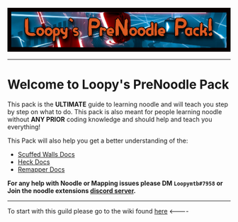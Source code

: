 ![](Images/LoopyP.jpg)
___

# Welcome to Loopy's PreNoodle Pack
This pack is the __ULTIMATE__ guide to learning noodle and will teach you step by step on what to do. This pack is also meant for people learning noodle without __ANY PRIOR__ coding knowledge and should help and teach you everything!


This Pack will also help you get a better understanding of the:

* [Scuffed Walls Docs](https://github.com/thelightdesigner/ScuffedWalls/blob/main/Functions.md)
* [Heck Docs](https://github.com/Aeroluna/Heck/wiki)
* [Remapper Docs](https://github.com/Swifter1243/ReMapper/blob/master/examples.md)

__For any help with Noodle or Mapping issues please DM `Loopymtb#7958` or Join the noodle extensions [discord server](https://discord.gg/E2vQaBbYem).__
___

To start with this guild please go to the wiki found [here](https://github.com/Loopymtb/NoodleMappingGuild/wiki) <----
